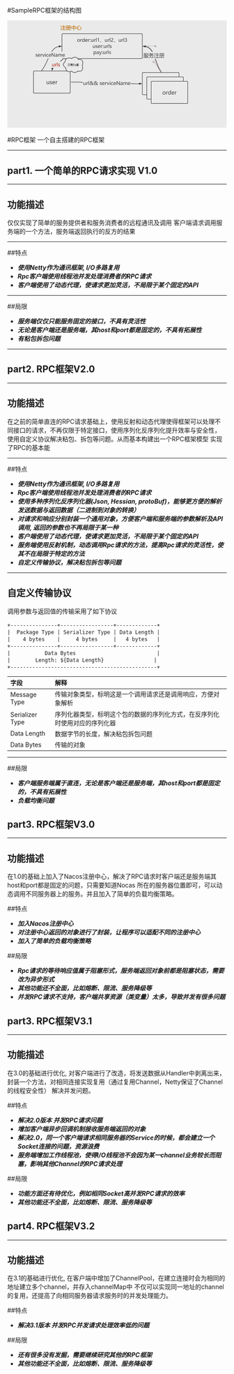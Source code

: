 #SampleRPC框架的结构图

![系统架构](./src/main/resources/image/结构图.png)

#RPC框架 一个自主搭建的RPC框架
____
## part1. 一个简单的RPC请求实现 V1.0
____
## 功能描述
仅仅实现了简单的服务提供者和服务消费者的远程通讯及调用
客户端请求调用服务端的一个方法，服务端返回执行的反方的结果
____
##特点
+ __*使用Netty作为通讯框架, I/O多路复用*__
+ __*Rpc客户端使用线程池并发处理消费者的RPC请求*__
+ __*客户端使用了动态代理，使请求更加灵活，不局限于某个固定的API*__
____
##局限
+ __*服务端仅仅只能服务固定的接口，不具有灵活性*__
+ __*无论是客户端还是服务端，其host和port都是固定的，不具有拓展性*__
+ __*有粘包拆包问题*__
____
## part2. RPC框架V2.0
____
## 功能描述
在之前的简单直连的RPC请求基础上，使用反射和动态代理使得框架可以处理不同接口的请求，不再仅限于特定接口，使用序列化反序列化提升效率与安全性，
使用自定义协议解决粘包、拆包等问题。从而基本构建出一个RPC框架模型
实现了RPC的基本能
____
##特点
+ __*使用Netty作为通讯框架, I/O多路复用*__
+ __*Rpc客户端使用线程池并发处理消费者的RPC请求*__
+ __*使用多种序列化反序列化器(Json, Hessian, protoBuf)，能够更方便的解析发送数据与返回数据（二进制到对象的转换）*__
+ __*对请求和响应分别封装一个通用对象，方便客户端和服务端的参数解析及API调用, 返回的参数也不再局限于某一种*__
+ __*客户端使用了动态代理，使请求更加灵活，不局限于某个固定的API*__
+ __*服务端使用反射机制，动态调用Rpc请求的方法，提高Rpc请求的灵活性，使其不在局限于特定的方法*__
+ __*自定义传输协议，解决粘包拆包等问题*__
____
## 自定义传输协议

调用参数与返回值的传输采用了如下协议

```
+---------------+-----------------+-------------+
|  Package Type | Serializer Type | Data Length |
|    4 bytes    |     4 bytes     |   4 bytes   |
+---------------+-----------------+-------------+
|           Data Bytes                          |
|        Length: ${Data Length}                |
+-----------------------------------------------+
```

| 字段            | 解释                                                         |
| :-------------- | :----------------------------------------------------------- |
| Message Type    | 传输对象类型，标明这是一个调用请求还是调用响应，方便对象解析                     |
| Serializer Type | 序列化器类型，标明这个包的数据的序列化方式，在反序列化时使用对应的序列化器                   |
| Data Length     | 数据字节的长度，解决粘包拆包问题                                               |
| Data Bytes      | 传输的对象 |
____
##局限
+ __*客户端服务端属于直连，无论是客户端还是服务端，其host和port都是固定的，不具有拓展性*__
+ __*负载均衡问题*__

## part3. RPC框架V3.0
____
## 功能描述
在1.0的基础上加入了Nacos注册中心，解决了RPC请求时客户端还是服务端其host和port都是固定的问题，只需要知道Nocas
所在的服务器位置即可，可以动态调用不同服务器上的服务。并且加入了简单的负载均衡策略。

##特点
+ __*加入Nacos注册中心*__
+ __*对注册中心返回的对象进行了封装，让程序可以适配不同的注册中心*__
+ __*加入了简单的负载均衡策略*__

##局限
+ __*Rpc请求的等待响应值属于阻塞形式，服务端返回对象前都是阻塞状态，需要改为异步形式*__
+ __*其他功能还不全面，比如熔断、限流、服务降级等*__
+ __*并发RPC请求不支持，客户端共享资源（类变量）太多，导致并发有很多问题*__
  

## part3. RPC框架V3.1
____
## 功能描述
在3.0的基础进行优化, 对客户端进行了改造，将发送数据从Handler中剥离出来，封装一个方法，对相同连接实现复用（通过复用Channel，Netty保证了Channel的线程安全性）
解决并发问题。

##特点
+ __*解决2.0版本 并发RPC请求问题*__
+ __*增加客户端异步回调机制接收服务端返回的对象*__
+ __*解决2.0，同一个客户端请求相同服务器的Service的时候，都会建立一个Socket连接的问题，资源浪费*__
+ __*服务端增加工作线程池，使得I/O线程池不会因为某一channel业务较长而阻塞，影响其他Channel的RPC请求处理*__

##局限
+ __*功能方面还有待优化，例如相同Socket高并发RPC请求的效率*__
+ __*其他功能还不全面，比如熔断、限流、服务降级等*__

## part4. RPC框架V3.2
____
## 功能描述
在3.1的基础进行优化, 在客户端中增加了ChannelPool，在建立连接时会为相同的地址建立多个channel，并存入channelMap中
不仅可以实现同一地址的channel的复用，还提高了向相同服务器请求服务时的并发处理能力。

##特点
+ __*解决3.1版本 并发RPC并发请求处理效率低的问题*__


##局限
+ __*还有很多没有发掘，需要继续研究其他的RPC框架*__
+ __*其他功能还不全面，比如熔断、限流、服务降级等*__

